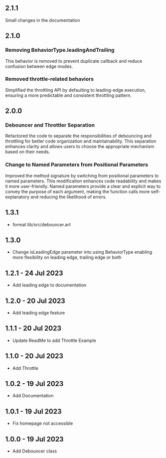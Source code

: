 ## 2.1.1
Small changes in the documentation
## 2.1.0

### Removing BehaviorType.leadingAndTrailing
This behavior is removed to prevent duplicate callback and reduce confusion between edge modes.

### Removed throttle-related behaviors
Simplified the throttling API by defaulting to leading-edge execution, ensuring a more predictable and consistent throttling pattern.

## 2.0.0

### Debouncer and Throttler Separation
Refactored the code to separate the responsibilities of debouncing and throttling for better code organization and maintainability. This separation enhances clarity and allows users to choose the appropriate mechanism based on their needs.

### Change to Named Parameters from Positional Parameters
Improved the method signature by switching from positional parameters to named parameters. This modification enhances code readability and makes it more user-friendly. Named parameters provide a clear and explicit way to convey the purpose of each argument, making the function calls more self-explanatory and reducing the likelihood of errors.

## 1.3.1

* format lib/src/debouncer.art

## 1.3.0

* Change isLeadingEdge parameter into using BehaviorType enabling more flexibility on leading edge, trailing edge or both

## 1.2.1 - 24 Jul 2023

* Add leading edge to documentation

## 1.2.0 - 20 Jul 2023

* Add leading edge feature

## 1.1.1 - 20 Jul 2023

* Update ReadMe to add Throttle Example

## 1.1.0 - 20 Jul 2023

* Add Throttle

## 1.0.2 - 19 Jul 2023

* Add Documentation

## 1.0.1 - 19 Jul 2023

* Fix homepage not accessible

## 1.0.0 - 19 Jul 2023

* Add Debouncer class
